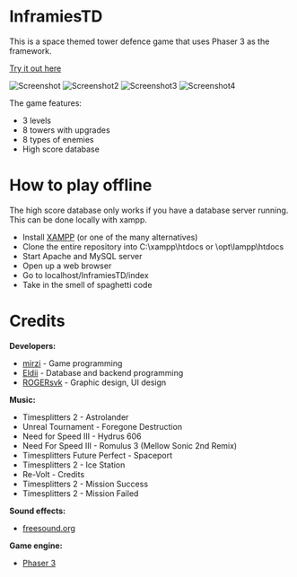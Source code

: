 # InframiesTD
This is a space themed tower defence game that uses Phaser 3 as the framework.

[Try it out here](https://mirzi1.github.io/InframiesTD/)

![Screenshot](https://i.imgur.com/tcFc2JA.gif)
![Screenshot2](https://i.imgur.com/CKeVi9M.jpg)
![Screenshot3](https://i.imgur.com/5GT4OZ6.png)
![Screenshot4](https://i.imgur.com/jaBla4b.png)

The game features:
* 3 levels
* 8 towers with upgrades
* 8 types of enemies
* High score database

# How to play offline
The high score database only works if you have a database server running. This can be done locally with xampp.

* Install [XAMPP](https://www.apachefriends.org/index.html) (or one of the many alternatives)
* Clone the entire repository into C:\xampp\htdocs or \opt\lampp\htdocs
* Start Apache and MySQL server
* Open up a web browser
* Go to localhost/InframiesTD/index
* Take in the smell of spaghetti code

# Credits
**Developers:**
* [mirzi](https://github.com/mirzi1) - Game programming
* [Eldii](https://github.com/UKF-MarekKosznovszki) - Database and backend programming
* [ROGERsvk](https://github.com/ukf-jozefkosut) - Graphic design, UI design


**Music:**
* Timesplitters 2 - Astrolander
* Unreal Tournament - Foregone Destruction
* Need for Speed III - Hydrus 606
* Need For Speed III - Romulus 3 (Mellow Sonic 2nd Remix)
* Timesplitters Future Perfect - Spaceport
* Timesplitters 2 - Ice Station
* Re-Volt - Credits
* Timesplitters 2 - Mission Success
* Timesplitters 2 - Mission Failed


**Sound effects:**
* [freesound.org](https://freesound.org/)


**Game engine:**
* [Phaser 3](http://phaser.io/)
